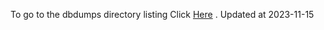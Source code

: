 To go to the dbdumps directory listing Click [Here](https://ipfs.io/ipfs/bafkreicuafpko7nrumkro4nx7psingxmd3owyeipdutwe3uepfgyvhmsnm) . Updated at 2023-11-15